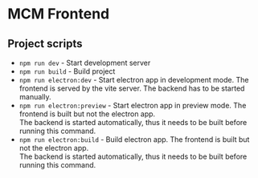 # MCM Frontend

## Project scripts

- `npm run dev` - Start development server
- `npm run build` - Build project
- `npm run electron:dev` - Start electron app in development mode. The frontend is served by the vite server. The
  backend has to be started manually.
- `npm run electron:preview` - Start electron app in preview mode. The frontend is built but not the electron app.
  <br>The backend is started automatically, thus it needs to be built before running this command.
- `npm run electron:build` - Build electron app. The frontend is built but not the electron app.
  <br>The backend is started automatically, thus it needs to be built before running this command.

